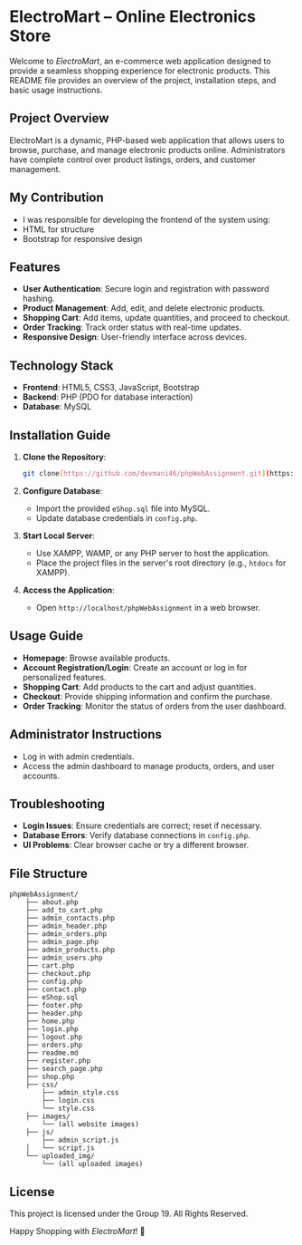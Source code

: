 # ElectroMart – Online Electronics Store

Welcome to *ElectroMart*, an e-commerce web application designed to provide a seamless shopping experience for electronic products. This README file provides an overview of the project, installation steps, and basic usage instructions.

## Project Overview
ElectroMart is a dynamic, PHP-based web application that allows users to browse, purchase, and manage electronic products online. Administrators have complete control over product listings, orders, and customer management.

## My Contribution
- I was responsible for developing the frontend of the system using:
- HTML for structure
- Bootstrap for responsive design

## Features
- **User Authentication**: Secure login and registration with password hashing.
- **Product Management**: Add, edit, and delete electronic products.
- **Shopping Cart**: Add items, update quantities, and proceed to checkout.
- **Order Tracking**: Track order status with real-time updates.
- **Responsive Design**: User-friendly interface across devices.

## Technology Stack
- **Frontend**: HTML5, CSS3, JavaScript, Bootstrap
- **Backend**: PHP (PDO for database interaction)
- **Database**: MySQL

## Installation Guide
1. **Clone the Repository**:
    ```bash
    git clone[https://github.com/devmani46/phpWebAssignment.git](https://github.com/Shakyadon46/Electro-Mart-PHP-Assignment.git]
    ```

2. **Configure Database**:
    - Import the provided `eShop.sql` file into MySQL.
    - Update database credentials in `config.php`.

3. **Start Local Server**:
    - Use XAMPP, WAMP, or any PHP server to host the application.
    - Place the project files in the server's root directory (e.g., `htdocs` for XAMPP).

4. **Access the Application**:
    - Open `http://localhost/phpWebAssignment` in a web browser.

## Usage Guide
- **Homepage**: Browse available products.
- **Account Registration/Login**: Create an account or log in for personalized features.
- **Shopping Cart**: Add products to the cart and adjust quantities.
- **Checkout**: Provide shipping information and confirm the purchase.
- **Order Tracking**: Monitor the status of orders from the user dashboard.

## Administrator Instructions
- Log in with admin credentials.
- Access the admin dashboard to manage products, orders, and user accounts.

## Troubleshooting
- **Login Issues**: Ensure credentials are correct; reset if necessary.
- **Database Errors**: Verify database connections in `config.php`.
- **UI Problems**: Clear browser cache or try a different browser.

## File Structure
```
phpWebAssignment/
    ├── about.php
    ├── add_to_cart.php
    ├── admin_contacts.php
    ├── admin_header.php
    ├── admin_orders.php
    ├── admin_page.php
    ├── admin_products.php
    ├── admin_users.php
    ├── cart.php
    ├── checkout.php
    ├── config.php
    ├── contact.php
    ├── eShop.sql
    ├── footer.php
    ├── header.php
    ├── home.php
    ├── login.php
    ├── logout.php
    ├── orders.php
    ├── readme.md
    ├── register.php
    ├── search_page.php
    ├── shop.php
    ├── css/
        ├── admin_style.css
        ├── login.css
        └── style.css
    ├── images/
        └── (all website images)
    ├── js/
        ├── admin_script.js
    │   └── script.js   
    └── uploaded_img/
        └── (all uploaded images)
```

## License
This project is licensed under the Group 19. All Rights Reserved.

Happy Shopping with *ElectroMart*! 🎉

